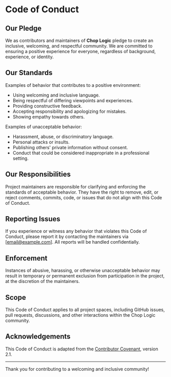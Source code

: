 # Code of Conduct

## Our Pledge

We as contributors and maintainers of **Chop Logic** pledge to create an inclusive, welcoming, and respectful community.
We are committed to ensuring a positive experience for everyone, regardless of background, experience, or identity.

## Our Standards

Examples of behavior that contributes to a positive environment:

- Using welcoming and inclusive language.
- Being respectful of differing viewpoints and experiences.
- Providing constructive feedback.
- Accepting responsibility and apologizing for mistakes.
- Showing empathy towards others.

Examples of unacceptable behavior:

- Harassment, abuse, or discriminatory language.
- Personal attacks or insults.
- Publishing others' private information without consent.
- Conduct that could be considered inappropriate in a professional setting.

## Our Responsibilities

Project maintainers are responsible for clarifying and enforcing the standards of acceptable behavior. They have the
right to remove, edit, or reject comments, commits, code, or issues that do not align with this Code of Conduct.

## Reporting Issues

If you experience or witness any behavior that violates this Code of Conduct, please report it by contacting the
maintainers via [email@example.com]. All reports will be handled confidentially.

## Enforcement

Instances of abusive, harassing, or otherwise unacceptable behavior may result in temporary or permanent exclusion from
participation in the project, at the discretion of the maintainers.

## Scope

This Code of Conduct applies to all project spaces, including GitHub issues, pull requests, discussions, and other
interactions within the Chop Logic community.

## Acknowledgements

This Code of Conduct is adapted from the [Contributor Covenant](https://www.contributor-covenant.org), version 2.1.

---

Thank you for contributing to a welcoming and inclusive community!
